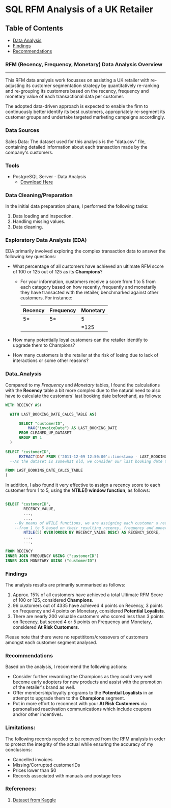 # SQL RFM Analysis of a UK Retailer

## Table of Contents

- [Data Analysis](#data_analysis)
- [Findings](#findings)
- [Recommendations](#recommendations)


### RFM (Recency, Frequency, Monetary) Data Analysis Overview
---
This RFM data analysis work focusses on assisting a UK retailer with re-adjusting its customer segmentation strategy by quantitatively re-ranking and re-grouping its customers 
based on the recency, frequency and monetary value of each transactional data per customer.

The adopted data-driven approach is expected to enable the firm to continuously better identify its best customers, appropriately re-segment its customer groups and undertake targeted marketing campaigns accordingly.


### Data Sources

Sales Data: The dataset used for this analysis is the "data.csv" file, containing detailed information about each transaction made by the company's customers.

### Tools

- PostgreSQL Server - Data Analysis
  - [Download Here](https://www.postgresql.org/download/)
  

### Data Cleaning/Preparation

In the initial data preparation phase, I performed the following tasks:

1. Data loading and inspection.
2. Handling missing values.
3. Data cleaning.
   
### Exploratory Data Analysis (EDA)

EDA primarily involved exploring the complex transaction data to answer the following key questions:

- What percentage of all customers have achieved an ultimate RFM score of 100 or 125 out of 125 as its **Champions**?
  
  - For your information, customers receive a score from 1 to 5 from each category based on how recently, frequently and monetarily they have transacted with the retailer, benchmarked against other customers. For instance:
 
      |Recency|Frequency|Monetary|
      |--------|--------|--------|
      |5*|5*|5|
      | | |=125|

- How many potentially loyal customers can the retailer identify to upgrade them to Champions?
- How many customers is the retailer at the risk of losing due to lack of interactions or some other reasons? 


### Data_Analysis

Compared to my *Frequency* and *Monetary* tables, I found the calculations with the **Recency** table a bit more complex due to the natural need to also have to calculate the customers' last booking date beforehand, as follows:

```sql
WITH RECENCY AS(

  WITH LAST_BOOKING_DATE_CALCS_TABLE AS(

      SELECT "customerID",
          MAX("invoiceDate") AS LAST_BOOKING_DATE
      FROM CLEANED_UP_DATASET
      GROUP BY 1
  ) 
	 
SELECT "customerID",
      EXTRACT(DAY FROM ('2011-12-09 12:50:00'::timestamp - LAST_BOOKING_DATE)) AS RECENCY_VALUE
  --As the dataset is somewhat old, we consider our last booking date the last processed invoice of a customer in the dataset

FROM LAST_BOOKING_DATE_CALCS_TABLE
)
```

In addition, I also found it very effective to assign a recency score to each customer from 1 to 5, using the **NTILE() window function**, as follows:

```sql

SELECT "customerID",
        RECENCY_VALUE,
        ...,
        ...,
	--By means of NTILE functions, we are assigning each customer a recency, frequency and monetary score
	--from 1 to 5 based on their resulting recency, frequency and monetary values
        NTILE(5) OVER(ORDER BY RECENCY_VALUE DESC) AS RECENCY_SCORE,
        ...,
        ...,

FROM RECENCY
INNER JOIN FREQUENCY USING ("customerID")
INNER JOIN MONETARY USING ("customerID")

```

### Findings

The analysis results are primarily summarised as follows:

1. Approx. 15% of all customers have achieved a total Ultimate RFM Score of 100 or 125, considered **Champions**.
2. 96 customers out of 4335 have achieved 4 points on Recency, 3 points on Frequency and 4 points on Monetary, considered **Potential Loyalists**.
3. There are nearly 200 valuable customers who scored less than 3 points on Recency, but scored 4 or 5 points on Frequency and Monetary, considered **At Risk Customers**.

Please note that there were no repetititons/crossovers of customers amongst each customer segment analysed.

### Recommendations

Based on the analysis, I recommend the following actions:

- Consider further rewarding the Champions as they could very well become early adopters for new products and assist with the promotion of the retailer's brand as well.
- Offer membership/loyalty  programs to the **Potential Loyalists** in an attempt to upgrade them to the **Champions** segment.
- Put in more effort to reconnect with your **At Risk Customers** via personalised reactivation communications which include coupons and/or other incentives.

### Limitations: 

The following records needed to be removed from the RFM analysis in order to protect the integrity of the actual while ensuring the accuracy of my conclusions:

- Cancelled invoices
- Missing/Corrupted customerIDs
- Prices lower than $0
- Records associated with manuals and postage fees


### References:

1. [Dataset from Kaggle](https://www.kaggle.com/datasets/carrie1/ecommerce-data/)
